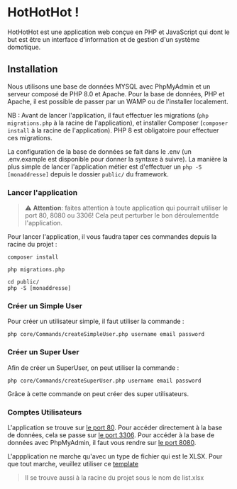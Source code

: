 # HotHotHot !

HotHotHot est une application web conçue en PHP et JavaScript qui dont le but est être un interface d'information et de gestion d'un système domotique.

## Installation

Nous utilisons une base de données MYSQL avec PhpMyAdmin et un serveur composé de PHP 8.0 et Apache.
Pour la base de données, PHP et Apache, il est possible de passer par un WAMP ou de l'installer localement.

NB : Avant de lancer l'application, il faut effectuer les migrations (`php migrations.php` à la racine de l'application), et installer Composer (`composer install` à la racine de l'application). PHP 8 est obligatoire pour effectuer ces migrations.

La configuration de la base de données se fait dans le .env (un .env.example est disponible pour donner la syntaxe à suivre).
La manière la plus simple de lancer l'application métier est d'effectuer un `php -S [monaddresse]` depuis le dossier `public/` du framework. 

### Lancer l'application

> :warning: **Attention**: faites attention à toute application qui pourrait utiliser le port 80, 8080 ou 3306! Cela peut perturber le bon déroulementde l'application.

Pour lancer l'application, il vous faudra taper ces commandes depuis la racine du projet : 

```
composer install
```

```
php migrations.php
```

```
cd public/
php -S [monaddresse]
```

### Créer un Simple User

Pour créer un utilisateur simple, il faut utiliser la commande :

```
php core/Commands/createSimpleUser.php username email password
```

### Créer un Super User

Afin de créer un SuperUser, on peut utiliser la commande :

```
php core/Commands/createSuperUser.php username email password
```

Grâce à cette commande on peut créer des super utilisateurs.

### Comptes Utilisateurs

L'application se trouve sur [le port 80](http://localhost:80). Pour accéder directement à la base de données, cela se
passe sur [le port 3306](http://localhost:3306). Pour accéder à la base de données avec PhpMyAdmin, il faut vous rendre
sur [le port 8080](http://localhost:8080).

L'appplication ne marche qu'avec un type de fichier qui est le XLSX. Pour que tout marche, veuillez utiliser
ce [template](https://drive.google.com/file/d/1yrEBeDg6ypIsj1i8ccbXeVn_YEbebCZF/view?usp=sharing)

> Il se trouve aussi à la racine du projet sous le nom de list.xlsx
